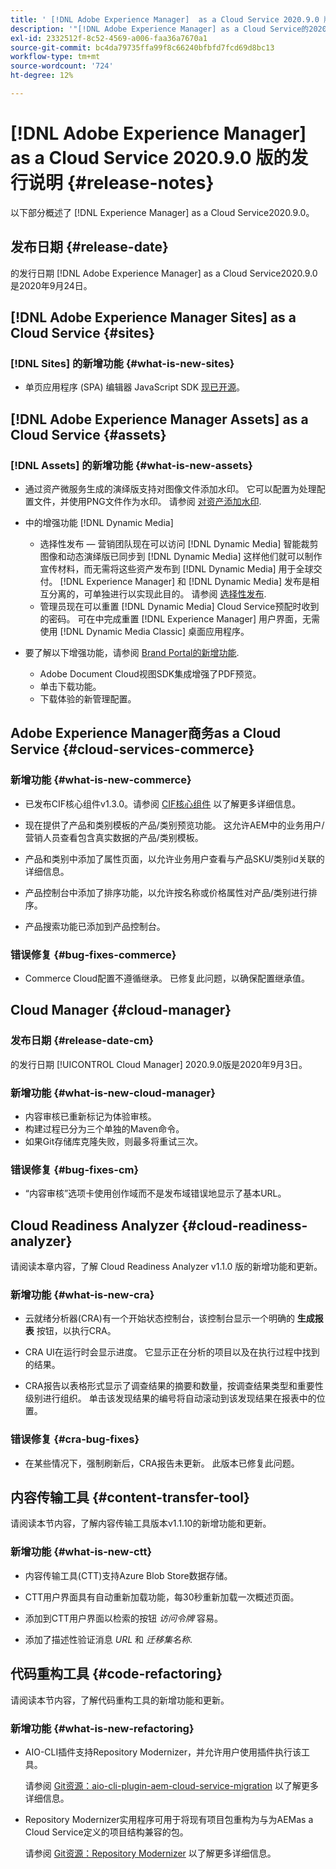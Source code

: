 ```yaml
---
title: ' [!DNL Adobe Experience Manager]  as a Cloud Service 2020.9.0 版的发行说明。'
description: '"[!DNL Adobe Experience Manager] as a Cloud Service的2020.9.0发行说明。”'
exl-id: 2332512f-8c52-4569-a006-faa36a7670a1
source-git-commit: bc4da79735ffa99f8c66240bfbfd7fcd69d8bc13
workflow-type: tm+mt
source-wordcount: '724'
ht-degree: 12%

---
```


# [!DNL Adobe Experience Manager] as a Cloud Service 2020.9.0 版的发行说明  {#release-notes}

以下部分概述了 [!DNL Experience Manager] as a Cloud Service2020.9.0。

## 发布日期 {#release-date}

的发行日期 [!DNL Adobe Experience Manager] as a Cloud Service2020.9.0是2020年9月24日。

## [!DNL Adobe Experience Manager Sites] as a Cloud Service {#sites}

### [!DNL Sites] 的新增功能 {#what-is-new-sites}

* 单页应用程序 (SPA) 编辑器 JavaScript SDK [现已开源](/help/implementing/developing/hybrid/reference-materials.md)。

## [!DNL Adobe Experience Manager Assets] as a Cloud Service {#assets}

### [!DNL Assets] 的新增功能 {#what-is-new-assets}

* 通过资产微服务生成的演绎版支持对图像文件添加水印。 它可以配置为处理配置文件，并使用PNG文件作为水印。 请参阅 [对资产添加水印](/help/assets/watermark-assets.md).

* 中的增强功能 [!DNL Dynamic Media]

   * 选择性发布 — 营销团队现在可以访问 [!DNL Dynamic Media] 智能裁剪图像和动态演绎版已同步到 [!DNL Dynamic Media] 这样他们就可以制作宣传材料，而无需将这些资产发布到 [!DNL Dynamic Media] 用于全球交付。 [!DNL Experience Manager] 和 [!DNL Dynamic Media] 发布是相互分离的，可单独进行以实现此目的。 请参阅 [选择性发布](/help/assets/dynamic-media/selective-publishing.md).
   * 管理员现在可以重置 [!DNL Dynamic Media] Cloud Service预配时收到的密码。 可在中完成重置 [!DNL Experience Manager] 用户界面，无需使用 [!DNL Dynamic Media Classic] 桌面应用程序。

* 要了解以下增强功能，请参阅 [Brand Portal的新增功能](https://experienceleague.adobe.com/docs/experience-manager-brand-portal/using/introduction/whats-new.html).

   * Adobe Document Cloud视图SDK集成增强了PDF预览。
   * 单击下载功能。
   * 下载体验的新管理配置。

<!--
### Bugs Fixed {#bugs-fixed-assets}

TBD: list of Assets aaCS bugs that are fixed.
-->

## Adobe Experience Manager商务as a Cloud Service {#cloud-services-commerce}

### 新增功能 {#what-is-new-commerce}

* 已发布CIF核心组件v1.3.0。请参阅 [CIF核心组件](https://github.com/adobe/aem-core-cif-components/releases/tag/core-cif-components-reactor-1.3.0) 以了解更多详细信息。

* 现在提供了产品和类别模板的产品/类别预览功能。 这允许AEM中的业务用户/营销人员查看包含真实数据的产品/类别模板。

* 产品和类别中添加了属性页面，以允许业务用户查看与产品SKU/类别id关联的详细信息。

* 产品控制台中添加了排序功能，以允许按名称或价格属性对产品/类别进行排序。

* 产品搜索功能已添加到产品控制台。

### 错误修复 {#bug-fixes-commerce}

* Commerce Cloud配置不遵循继承。 已修复此问题，以确保配置继承值。

## Cloud Manager {#cloud-manager}

### 发布日期 {#release-date-cm}

的发行日期 [!UICONTROL Cloud Manager] 2020.9.0版是2020年9月3日。

### 新增功能 {#what-is-new-cloud-manager}

* 内容审核已重新标记为体验审核。
* 构建过程已分为三个单独的Maven命令。
* 如果Git存储库克隆失败，则最多将重试三次。

### 错误修复 {#bug-fixes-cm}

* “内容审核”选项卡使用创作域而不是发布域错误地显示了基本URL。

## Cloud Readiness Analyzer {#cloud-readiness-analyzer}

请阅读本章内容，了解 Cloud Readiness Analyzer v1.1.0 版的新增功能和更新。

### 新增功能 {#what-is-new-cra}

* 云就绪分析器(CRA)有一个开始状态控制台，该控制台显示一个明确的 **生成报表** 按钮，以执行CRA。

* CRA UI在运行时会显示进度。 它显示正在分析的项目以及在执行过程中找到的结果。

* CRA报告以表格形式显示了调查结果的摘要和数量，按调查结果类型和重要性级别进行组织。 单击该发现结果的编号将自动滚动到该发现结果在报表中的位置。

### 错误修复 {#cra-bug-fixes}

* 在某些情况下，强制刷新后，CRA报告未更新。 此版本已修复此问题。

## 内容传输工具 {#content-transfer-tool}

请阅读本节内容，了解内容传输工具版本v1.1.10的新增功能和更新。

### 新增功能 {#what-is-new-ctt}

* 内容传输工具(CTT)支持Azure Blob Store数据存储。

* CTT用户界面具有自动重新加载功能，每30秒重新加载一次概述页面。

* 添加到CTT用户界面以检索的按钮 *访问令牌* 容易。

* 添加了描述性验证消息 *URL* 和 *迁移集名称*.

## 代码重构工具 {#code-refactoring}

请阅读本节内容，了解代码重构工具的新增功能和更新。

### 新增功能 {#what-is-new-refactoring}

* AIO-CLI插件支持Repository Modernizer，并允许用户使用插件执行该工具。

   请参阅 [Git资源：aio-cli-plugin-aem-cloud-service-migration](https://github.com/adobe/aio-cli-plugin-aem-cloud-service-migration) 以了解更多详细信息。

* Repository Modernizer实用程序可用于将现有项目包重构为与为AEMas a Cloud Service定义的项目结构兼容的包。

   请参阅 [Git资源：Repository Modernizer](https://github.com/adobe/aem-cloud-service-source-migration/tree/master/packages/repository-modernizer) 以了解更多详细信息。
